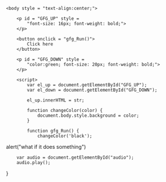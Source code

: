 <Credits to GeeksforGeeks and letting me steal this entire code.>
<Credits to GeeksforGeeks and letting me steal this entire code.>
<Credits to GeeksforGeeks and letting me steal this entire code.>
<Credits to GeeksforGeeks and letting me steal this entire code.>
<Credits to GeeksforGeeks and letting me steal this entire code.>
<Credits to GeeksforGeeks and letting me steal this entire code.>
<!DOCTYPE HTML> 
<html> 
    <head> 
        <title>
          USELESS?
        </title>
    </head> 
      
    <body style = "text-align:center;">
           
        <p id = "GFG_UP" style =
            "font-size: 16px; font-weight: bold;">     
        </p>
          
        <button onclick = "gfg_Run()"> 
            Click here
        </button>
          
        <p id = "GFG_DOWN" style =
            "color:green; font-size: 20px; font-weight: bold;">
        </p>
          
        <script>
            var el_up = document.getElementById("GFG_UP");
            var el_down = document.getElementById("GFG_DOWN");
          
            el_up.innerHTML = str;
          
            function changeColor(color) {
                document.body.style.background = color;
            }
             
            function gfg_Run() {
                changeColor('black');
alert("what if it does something")

        var audio = document.getElementById("audio");
        audio.play();

   }
        </script> 
    </body> 
</html>
<Credits to GeeksforGeeks and letting me steal this entire code.>
<Credits to GeeksforGeeks and letting me steal this entire code.>
<Credits to GeeksforGeeks and letting me steal this entire code.>
<Credits to GeeksforGeeks and letting me steal this entire code.>
<Credits to GeeksforGeeks and letting me steal this entire code.>
<Credits to GeeksforGeeks and letting me steal this entire code.>
 <audio id="audio" src="https://drive.google.com/file/d/1DMJQ7k1EmdI8k_ULIQfHQjpDh3jm0uE7/view"></audio>
